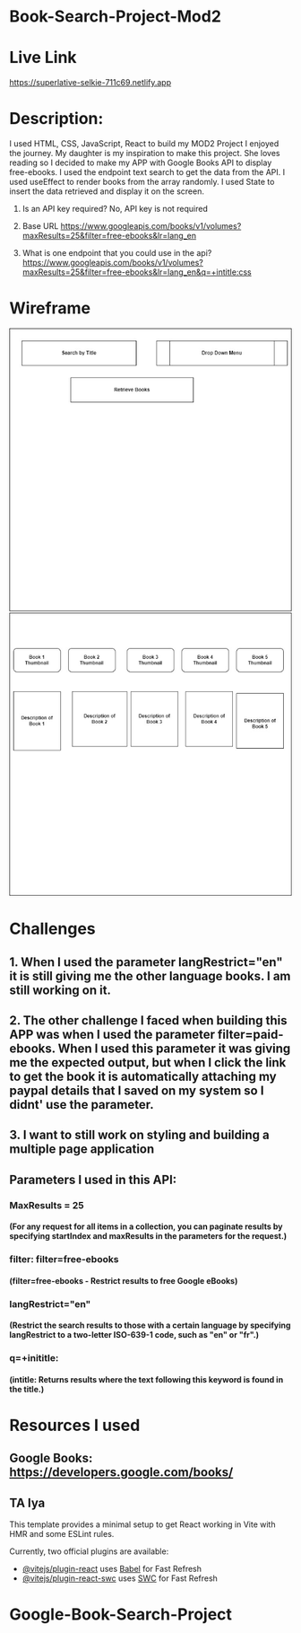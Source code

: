 # Book-Search-Project-Mod2

# Live Link
https://superlative-selkie-711c69.netlify.app

# Description:
I used HTML, CSS, JavaScript, React to build my MOD2 Project
I enjoyed the journey. My daughter is my inspiration to make this project. She loves reading so I decided to make my APP with Google Books API to display free-ebooks.
I used the endpoint text search to get the data from the API.
I used useEffect to render books from the array randomly.
I used State to insert the data retrieved and display it on the screen.



1. Is an API key required?
   No, API key is not required

2. Base URL 
   https://www.googleapis.com/books/v1/volumes?maxResults=25&filter=free-ebooks&lr=lang_en 

3. What is one endpoint that you could use in the api?
    https://www.googleapis.com/books/v1/volumes?maxResults=25&filter=free-ebooks&lr=lang_en&q=+intitle:css 


# Wireframe

![Alt text](src/assets/wireframe-1.jpg)
![Alt text](src/assets/wireframe-img-mod2.jpg)

# Challenges

## 1. When I used the parameter langRestrict="en" it is still giving me the other language books. I am still working on it.

## 2. The other challenge I faced when building this APP was when I used the parameter filter=paid-ebooks. When I used this parameter it was giving me the expected output, but when I click the link to get the book it is automatically attaching my paypal details that I saved on my system so I didnt' use the parameter. 

## 3. I want to still work on styling and building a multiple page application

## Parameters I used in this API:

### MaxResults = 25
#### (For any request for all items in a collection, you can paginate results by specifying startIndex and maxResults in the parameters for the request.)

### filter: filter=free-ebooks
#### (filter=free-ebooks - Restrict results to free Google eBooks)

### langRestrict="en"
  #### (Restrict the search results to those with a certain language by specifying langRestrict to a two-letter ISO-639-1 code, such as "en" or "fr".)

### q=+inititle:
#### (intitle: Returns results where the text following this keyword is found in the title.)


# Resources I used 

## Google Books: https://developers.google.com/books/
## TA Iya










This template provides a minimal setup to get React working in Vite with HMR and some ESLint rules.

Currently, two official plugins are available:

- [@vitejs/plugin-react](https://github.com/vitejs/vite-plugin-react/blob/main/packages/plugin-react/README.md) uses [Babel](https://babeljs.io/) for Fast Refresh
- [@vitejs/plugin-react-swc](https://github.com/vitejs/vite-plugin-react-swc) uses [SWC](https://swc.rs/) for Fast Refresh
# Google-Book-Search-Project
